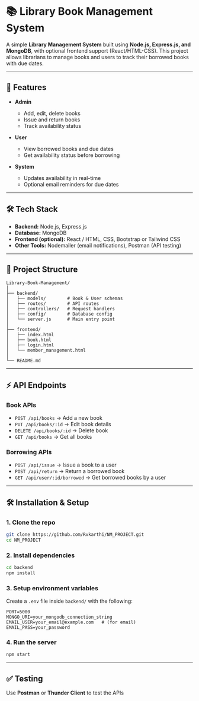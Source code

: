 # 📚 Library Book Management System

A simple **Library Management System** built using **Node.js, Express.js, and MongoDB**, with optional frontend support (React/HTML-CSS). This project allows librarians to manage books and users to track their borrowed books with due dates.

---

## 🚀 Features

* **Admin**

  * Add, edit, delete books
  * Issue and return books
  * Track availability status

* **User**

  * View borrowed books and due dates
  * Get availability status before borrowing

* **System**

  * Updates availability in real-time
  * Optional email reminders for due dates

---

## 🛠️ Tech Stack

* **Backend:** Node.js, Express.js
* **Database:** MongoDB
* **Frontend (optional):** React / HTML, CSS, Bootstrap or Tailwind CSS
* **Other Tools:** Nodemailer (email notifications), Postman (API testing)

---

## 📂 Project Structure

```
Library-Book-Management/
│
├── backend/
│   ├── models/        # Book & User schemas
│   ├── routes/        # API routes
│   ├── controllers/   # Request handlers
│   ├── config/        # Database config
│   └── server.js      # Main entry point
│
├── frontend/ 
│   ├── index.html
│   ├── book.html
│   ├── login.html
│   └── member_management.html
│
└── README.md
```

---

## ⚡ API Endpoints

### Book APIs

* `POST /api/books` → Add a new book
* `PUT /api/books/:id` → Edit book details
* `DELETE /api/books/:id` → Delete book
* `GET /api/books` → Get all books

### Borrowing APIs

* `POST /api/issue` → Issue a book to a user
* `POST /api/return` → Return a borrowed book
* `GET /api/user/:id/borrowed` → Get borrowed books by a user

---

## 🛠️ Installation & Setup

### 1. Clone the repo

```bash
git clone https://github.com/Rvkarthi/NM_PROJECT.git
cd NM_PROJECT
```

### 2. Install dependencies

```bash
cd backend
npm install
```

### 3. Setup environment variables

Create a `.env` file inside `backend/` with the following:

```
PORT=5000
MONGO_URI=your_mongodb_connection_string
EMAIL_USER=your_email@example.com   # (for email)
EMAIL_PASS=your_password
```

### 4. Run the server

```bash
npm start
```

---

## ✅ Testing

Use **Postman** or **Thunder Client** to test the APIs



